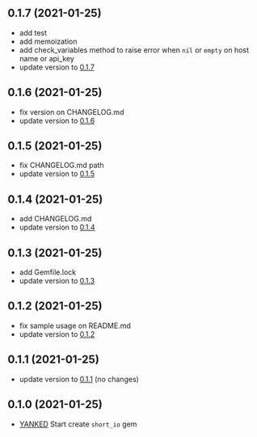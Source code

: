 0.1.7 (2021-01-25)
------------------

* add test
* add memoization
* add check_variables method to raise error when `nil` or `empty` on host name or api_key
* update version to [0.1.7](https://rubygems.org/gems/short_io/versions/0.1.7)

0.1.6 (2021-01-25)
------------------

* fix version on CHANGELOG.md
* update version to [0.1.6](https://rubygems.org/gems/short_io/versions/0.1.6)

0.1.5 (2021-01-25)
------------------

* fix CHANGELOG.md path
* update version to [0.1.5](https://rubygems.org/gems/short_io/versions/0.1.5)

0.1.4 (2021-01-25)
------------------

* add CHANGELOG.md
* update version to [0.1.4](https://rubygems.org/gems/short_io/versions/0.1.4)

0.1.3 (2021-01-25)
------------------

* add Gemfile.lock
* update version to [0.1.3](https://rubygems.org/gems/short_io/versions/0.1.3)

0.1.2 (2021-01-25)
------------------

* fix sample usage on README.md
* update version to [0.1.2](https://rubygems.org/gems/short_io/versions/0.1.2)

0.1.1 (2021-01-25)
------------------

* update version to [0.1.1](https://rubygems.org/gems/short_io/versions/0.1.1) (no changes)

0.1.0 (2021-01-25)
------------------

* [YANKED](https://rubygems.org/gems/short_io/versions/0.1.0) Start create `short_io` gem